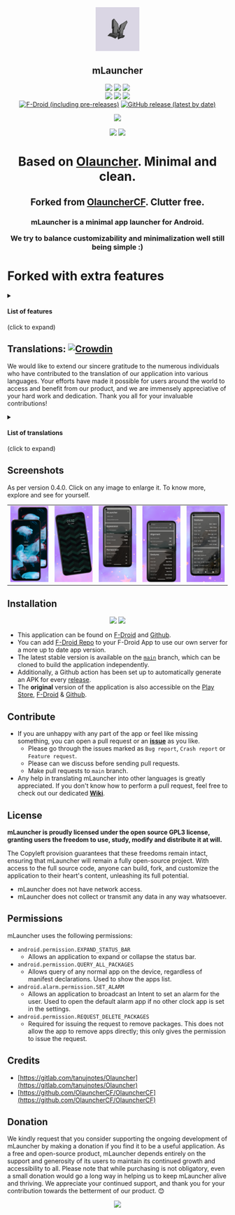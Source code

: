 <div align='center'>
	<img src='fastlane/metadata/android/en-US/images/icon.png' alt='mLauncher' width='100' height='100'>
    <h2>mLauncher</h2>
    <p>
        <img src='https://img.shields.io/badge/Android-3DDC84?style=flat-square&logo=android&logoColor=white'>
        <img src='https://img.shields.io/badge/SDK-33-3DDC84?style=flat-square'>
        <a href='https://github.com/HeCodes2Much/mLauncher/blob/main/LICENSE'><img src='https://img.shields.io/github/license/HeCodes2Much/mLauncher?color=3DDC84&style=flat-square'></a>
        <br>
	<img src='https://img.shields.io/badge/Maintained-yes-44cc11?style=flat-square'>
        <a href='https://github.com/HeCodes2Much/mLauncher/actions'><img src='https://img.shields.io/github/actions/workflow/status/HeCodes2Much/mLauncher/android-release_ci.yml?style=flat-square'></a>
	<a href='https://github.com/HeCodes2Much/mLauncher/releases/latest'><img src='https://img.shields.io/github/downloads/HeCodes2Much/mLauncher/total?color=44cc11&style=flat-square'></a>
	<br>
	<a href='https://f-droid.org/packages/app.mlauncher'><img alt="F-Droid (including pre-releases)" src="https://img.shields.io/f-droid/v/app.mlauncher?include_prereleases&style=flat-square"></a>
	<a href='https://github.com/HeCodes2Much/mLauncher/releases/latest'><img alt="GitHub release (latest by date)" src="https://img.shields.io/github/v/release/HeCodes2Much/mLauncher?style=flat-square"></a>
    </p>
	<p>
    <a href="https://www.buymeacoffee.com/HeCodes2Much"><img src="https://img.buymeacoffee.com/button-api/?text=Buy me a coffee&emoji=&slug=HeCodes2Much&button_colour=FFDD00&font_colour=000000&font_family=Cookie&outline_colour=000000&coffee_colour=ffffff" /></a>
    </p>
    <a href='https://github.com/HeCodes2Much/mLauncher/releases/latest'><img src='https://img.shields.io/badge/GitHub-100000?style=for-the-badge&logo=github&logoColor=white'></a>
    <a href='https://f-droid.org/packages/app.mlauncher'><img src='https://img.shields.io/badge/F_Droid-1976d2?style=for-the-badge&logo=f-droid&logoColor=white'></a>
</div>


<h1 align="center">Based on <a href="https://github.com/tanujnotes/Olauncher">Olauncher</a>. Minimal and clean.</h1>
<h2 align="center">Forked from <a href="https://github.com/OlauncherCF/OlauncherCF">OlauncherCF</a>. Clutter free.</h2>
<h3 align="center">mLauncher is a minimal app launcher for Android.

We try to balance customizability and minimalization well still being simple :)</h3>

# Forked with extra features

<details><summary><h4>List of features</h4> (click to expand)</summary>

- Removed clutter, like ads and links
- You can rename apps in the app-drawer (Renaming apps on the home screen is already supported. Just long-click on an app on the home screen and start typing)
- We have added a lot more options for gestures on the home screen:
    - Gestures are now:
        - Swiping up, down, left, right
        - Clicking on the clock
        - Clicking on the Date
    - Possible actions now include:
        - Open specified app
        - Locking the screen
        - Opening the notification drawer
        - Opening the quick settings
- You can also position the clock independently of the home apps
- The ability to have a pass code set for the settings page
- Change alignment of apps in app-drawer
- Change font size
- Removed internet permission. You never know what an app developer wants to know about you.

</details>

## Translations: [![Crowdin](https://badges.crowdin.net/mlauncher/localized.svg)](https://crowdin.com/project/mlauncher)

We would like to extend our sincere gratitude to the numerous individuals who have contributed to the translation of our application into various languages. Your efforts have made it possible for users around the world to access and benefit from our product, and we are immensely appreciative of your hard work and dedication. Thank you all for your invaluable contributions!  

<details><summary><h4>List of translations</h4> (click to expand)</summary>

  - Arabic
  - Albanian
  - Bulgarian
  - Chinese
  - Croatian
  - Czech
  - Danish
  - English
  - Estonian
  - Filipino
  - Finnish
  - French
  - Georgian
  - German
  - Greek
  - Hawaiian
  - Hebrew
  - Hindi
  - Hungarian
  - Icelandic
  - Indonesian
  - Irish
  - Italian
  - Japanese
  - Korean
  - Lithuanian
  - Luxembourgish
  - Malay
  - Malagasy
  - Malayalam
  - Norwegian
  - Nepali
  - Persian
  - Polish
  - Portuguese (European)
  - Punjabi
  - Russian
  - Serbian
  - Sindhi
  - Spanish
  - Swedish
  - Thai
  - Turkish
  - Ukrainian
  - Vietnamese

</details>

## Screenshots
As per version 0.4.0. Click on any image to enlarge it. To know more, explore and see for yourself.

<table align='center'>
	<tr>
		<td><img src='fastlane/metadata/android/en-US/images/phoneScreenshots/1.png' width='150'></td>
		<td><img src='fastlane/metadata/android/en-US/images/phoneScreenshots/2.png' width='150'></td>
		<td><img src='fastlane/metadata/android/en-US/images/phoneScreenshots/3.png' width='150'></td>
		<td><img src='fastlane/metadata/android/en-US/images/phoneScreenshots/4.png' width='150'></td>
		<td><img src='fastlane/metadata/android/en-US/images/phoneScreenshots/5.png' width='150'></td>
	</tr>
</table>

## Installation

<div align='center'>
<a href='https://github.com/HeCodes2Much/mLauncher/releases/latest'><img src='https://img.shields.io/badge/GitHub-100000?style=for-the-badge&logo=github&logoColor=white'></a>
<a href='https://f-droid.org/packages/app.mlauncher'><img src='https://img.shields.io/badge/F_Droid-1976d2?style=for-the-badge&logo=f-droid&logoColor=white'></a>

</div>

- This application can be found on [F-Droid](https://f-droid.org/packages/app.mlauncher/) and [Github](https://github.com/HeCodes2Much/mLauncher/releases/).
- You can add [F-Droid Repo](https://hecodes2much.github.io/fdroid/repo/) to your F-Droid App to use our own server for a more up to date app version.
- The latest stable version is available on the [`main`](https://github.com/HeCodes2Much/mLauncher/tree/main) branch, which can be cloned to build the application independently.
- Additionally, a Github action has been set up to automatically generate an APK for every [release](https://github.com/HeCodes2Much/mLauncher/releases).
- The **original** version of the application is also accessible on the [Play Store](https://play.google.com/store/apps/details?id=app.olauncher), [F-Droid](https://f-droid.org/fr/packages/app.olauncher/) & [Github](https://github.com/tanujnotes/Olauncher).

## Contribute

- If you are unhappy with any part of the app or feel like missing something, you can open a pull request or an [**issue**](https://github.com/HeCodes2Much/mLauncher/issues/new/choose) as you like.
  - Please go through the issues marked as `Bug report`, `Crash report` or `Feature request`.
  - Please can we discuss before sending pull requests.
  - Make pull requests to `main` branch.
- Any help in translating mLauncher into other languages is greatly appreciated. If you don't know how to perform a pull request, feel free to check out our dedicated [**Wiki**](https://github.com/HeCodes2Much/mLauncher/wiki).

## License

**mLauncher is proudly licensed under the open source GPL3 license, granting users the freedom to use, study, modify and distribute it at will.**

The Copyleft provision guarantees that these freedoms remain intact, ensuring that mLauncher will remain a fully open-source project. With access to the full source code, anyone can build, fork, and customize the application to their heart's content, unleashing its full potential.

- mLauncher does not have network access.
- mLauncher does not collect or transmit any data in any way whatsoever.

## Permissions

mLauncher uses the following permissions:

- `android.permission.EXPAND_STATUS_BAR`
  - Allows an application to expand or collapse the status bar.
- `android.permission.QUERY_ALL_PACKAGES`
  - Allows query of any normal app on the device, regardless of manifest declarations. Used to show the apps list.
- `android.alarm.permission.SET_ALARM`
  - Allows an application to broadcast an Intent to set an alarm for the user. Used to open the default alarm app if no other clock app is set in the settings.
- `android.permission.REQUEST_DELETE_PACKAGES`
  - Required for issuing the request to remove packages. This does not allow the app to remove apps directly; this only gives the permission to issue the request.

## Credits
- [https://gitlab.com/tanujnotes/Olauncher](https://gitlab.com/tanujnotes/Olauncher)
- [https://github.com/OlauncherCF/OlauncherCF](https://github.com/OlauncherCF/OlauncherCF)

## Donation
We kindly request that you consider supporting the ongoing development of mLauncher by making a donation if you find it to be a useful application. As a free and open-source product, mLauncher depends entirely on the support and generosity of its users to maintain its continued growth and accessibility to all. Please note that while purchasing is not obligatory, even a small donation would go a long way in helping us to keep mLauncher alive and thriving. We appreciate your continued support, and thank you for your contribution towards the betterment of our product. 😊

<div align='center'>

<a href="https://www.buymeacoffee.com/HeCodes2Much"><img src="https://img.buymeacoffee.com/button-api/?text=Buy me a coffee&emoji=&slug=HeCodes2Much&button_colour=FFDD00&font_colour=000000&font_family=Cookie&outline_colour=000000&coffee_colour=ffffff" /></a>

</div>

